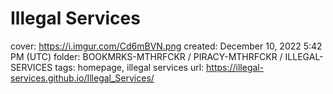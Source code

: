 # Illegal Services

cover: https://i.imgur.com/Cd6mBVN.png
created: December 10, 2022 5:42 PM (UTC)
folder: BOOKMRKS-MTHRFCKR / PIRACY-MTHRFCKR / ILLEGAL-SERVICES
tags: homepage, illegal services
url: https://illegal-services.github.io/Illegal_Services/
